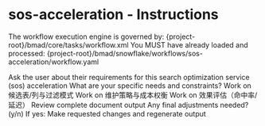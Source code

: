 # sos-acceleration - Instructions

<critical>The workflow execution engine is governed by: {project-root}/bmad/core/tasks/workflow.xml</critical>
<critical>You MUST have already loaded and processed: {project-root}/bmad/snowflake/workflows/sos-acceleration/workflow.yaml</critical>

<workflow>

<step n="1" goal="Understand Requirements">
<action>Ask the user about their requirements for this search optimization service (sos) acceleration</action>
<ask>What are your specific needs and constraints?</ask>
</step>

<step n="2" goal="候选表/列与过滤模式">
<action>Work on 候选表/列与过滤模式</action>
<template-output section="candidates"/>
</step>

<step n="3" goal="维护策略与成本权衡">
<action>Work on 维护策略与成本权衡</action>
<template-output section="policies"/>
</step>

<step n="4" goal="效果评估（命中率/延迟）">
<action>Work on 效果评估（命中率/延迟）</action>
<template-output section="validation"/>
</step>

<step n="5" goal="Review and Finalize">
<action>Review complete document output</action>
<ask>Any final adjustments needed? (y/n)</ask>
<check>If yes:</check>
  <action>Make requested changes and regenerate output</action>
</step>

</workflow>
